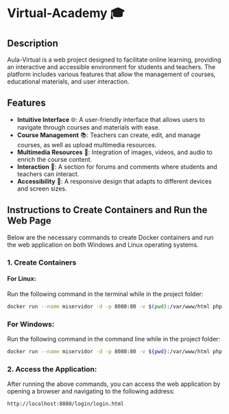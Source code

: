 # Virtual-Academy 🎓

## Description

Aula-Virtual is a web project designed to facilitate online learning, providing an interactive and accessible environment for students and teachers. The platform includes various features that allow the management of courses, educational materials, and user interaction.

## Features

- **Intuitive Interface** 🌐: A user-friendly interface that allows users to navigate through courses and materials with ease.
- **Course Management** 📚: Teachers can create, edit, and manage courses, as well as upload multimedia resources.
- **Multimedia Resources** 🎥: Integration of images, videos, and audio to enrich the course content.
- **Interaction** 💬: A section for forums and comments where students and teachers can interact.
- **Accessibility** 📱: A responsive design that adapts to different devices and screen sizes.

## Instructions to Create Containers and Run the Web Page

Below are the necessary commands to create Docker containers and run the web application on both Windows and Linux operating systems.

### 1. Create Containers

#### For Linux:

Run the following command in the terminal while in the project folder:

```bash
docker run --name miservidor -d -p 8080:80 -v $(pwd):/var/www/html php:7.0-apache
```
### For Windows:

Run the following command in the command line while in the project folder:

```bash
docker run --name miservidor -d -p 8080:80 -v ${pwd}:/var/www/html php:7.0-apache
```

### 2. Access the Application:

After running the above commands, you can access the web application by opening a browser and navigating to the following address:

```bash
http://localhost:8080/login/login.html
```
